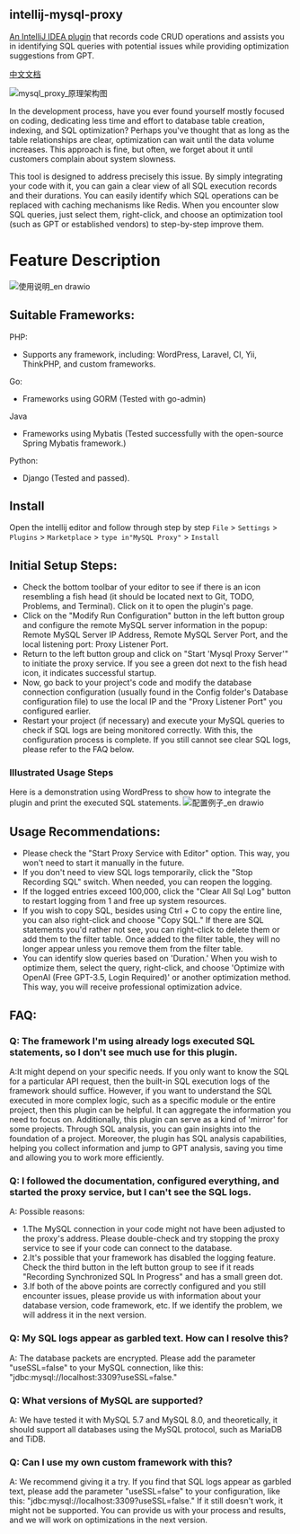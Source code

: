 ## intellij-mysql-proxy
[An IntelliJ IDEA plugin](https://plugins.jetbrains.com/plugin/22655-mysql-proxy) that records code CRUD operations and assists you in identifying SQL queries with potential issues while providing optimization suggestions from GPT.

[中文文档](README.zh_CN.md)

![mysql_proxy_原理架构图](https://github.com/huangcong12/intellij-mysql-proxy/assets/2867782/d4d0358a-842a-4feb-9466-5193e43f9eb2)

In the development process, have you ever found yourself mostly focused on coding, dedicating less time and effort to database table creation, indexing, and SQL optimization? Perhaps you've thought that as long as the table relationships are clear, optimization can wait until the data volume increases. This approach is fine, but often, we forget about it until customers complain about system slowness.

This tool is designed to address precisely this issue. By simply integrating your code with it, you can gain a clear view of all SQL execution records and their durations. You can easily identify which SQL operations can be replaced with caching mechanisms like Redis. When you encounter slow SQL queries, just select them, right-click, and choose an optimization tool (such as GPT or established vendors) to step-by-step improve them.

# Feature Description
![使用说明_en drawio](https://image.baidu.com/search/down?url=https://tvax3.sinaimg.cn/large/8fe82a4egy1hix72ns1azj22dk282x6q.jpg)


## Suitable Frameworks:
PHP:
- Supports any framework, including: WordPress, Laravel, CI, Yii, ThinkPHP, and custom frameworks.

Go:
- Frameworks using GORM (Tested with go-admin)

Java 
- Frameworks using Mybatis (Tested successfully with the open-source Spring Mybatis framework.)

Python:
- Django (Tested and passed).

## Install
Open the intellij editor and follow through step by step
`File` > `Settings` > `Plugins` > `Marketplace` > `type in"MySQL Proxy"` > `Install`

## Initial Setup Steps:
- Check the bottom toolbar of your editor to see if there is an icon resembling a fish head (it should be located next to Git, TODO, Problems, and Terminal). Click on it to open the plugin's page.
- Click on the "Modify Run Configuration" button in the left button group and configure the remote MySQL server information in the popup: Remote MySQL Server IP Address, Remote MySQL Server Port, and the local listening port: Proxy Listener Port.
- Return to the left button group and click on "Start 'Mysql Proxy Server'" to initiate the proxy service. If you see a green dot next to the fish head icon, it indicates successful startup.
- Now, go back to your project's code and modify the database connection configuration (usually found in the Config folder's Database configuration file) to use the local IP and the "Proxy Listener Port" you configured earlier.
- Restart your project (if necessary) and execute your MySQL queries to check if SQL logs are being monitored correctly. With this, the configuration process is complete. If you still cannot see clear SQL logs, please refer to the FAQ below.

### Illustrated Usage Steps
Here is a demonstration using WordPress to show how to integrate the plugin and print the executed SQL statements.
![配置例子_en drawio](https://github.com/huangcong12/huangcong12.github.io/assets/2867782/c2f95656-4b81-434b-8487-a2b5242d9ac8)

## Usage Recommendations:
- Please check the "Start Proxy Service with Editor" option. This way, you won't need to start it manually in the future. 
- If you don't need to view SQL logs temporarily, click the "Stop Recording SQL" switch. When needed, you can reopen the logging.
- If the logged entries exceed 100,000, click the "Clear All Sql Log" button to restart logging from 1 and free up system resources.
- If you wish to copy SQL, besides using Ctrl + C to copy the entire line, you can also right-click and choose "Copy SQL." If there are SQL statements you'd rather not see, you can right-click to delete them or add them to the filter table. Once added to the filter table, they will no longer appear unless you remove them from the filter table.
- You can identify slow queries based on 'Duration.' When you wish to optimize them, select the query, right-click, and choose 'Optimize with OpenAI (Free GPT-3.5, Login Required)' or another optimization method. This way, you will receive professional optimization advice.

## FAQ:
### Q: The framework I'm using already logs executed SQL statements, so I don't see much use for this plugin.
A:It might depend on your specific needs. If you only want to know the SQL for a particular API request, then the built-in SQL execution logs of the framework should suffice. However, if you want to understand the SQL executed in more complex logic, such as a specific module or the entire project, then this plugin can be helpful. It can aggregate the information you need to focus on. Additionally, this plugin can serve as a kind of 'mirror' for some projects. Through SQL analysis, you can gain insights into the foundation of a project. Moreover, the plugin has SQL analysis capabilities, helping you collect information and jump to GPT analysis, saving you time and allowing you to work more efficiently.

### Q: I followed the documentation, configured everything, and started the proxy service, but I can't see the SQL logs.
A: Possible reasons:
- 1.The MySQL connection in your code might not have been adjusted to the proxy's address. Please double-check and try stopping the proxy service to see if your code can connect to the database.
- 2.It's possible that your framework has disabled the logging feature. Check the third button in the left button group to see if it reads "Recording Synchronized SQL In Progress" and has a small green dot.
- 3.If both of the above points are correctly configured and you still encounter issues, please provide us with information about your database version, code framework, etc. If we identify the problem, we will address it in the next version.

### Q: My SQL logs appear as garbled text. How can I resolve this?
A: The database packets are encrypted. Please add the parameter "useSSL=false" to your MySQL connection, like this: "jdbc:mysql://localhost:3309?useSSL=false."

### Q: What versions of MySQL are supported?
A: We have tested it with MySQL 5.7 and MySQL 8.0, and theoretically, it should support all databases using the MySQL protocol, such as MariaDB and TiDB.

### Q: Can I use my own custom framework with this?
A: We recommend giving it a try. If you find that SQL logs appear as garbled text, please add the parameter "useSSL=false" to your configuration, like this: "jdbc:mysql://localhost:3309?useSSL=false." If it still doesn't work, it might not be supported. You can provide us with your process and results, and we will work on optimizations in the next version.
